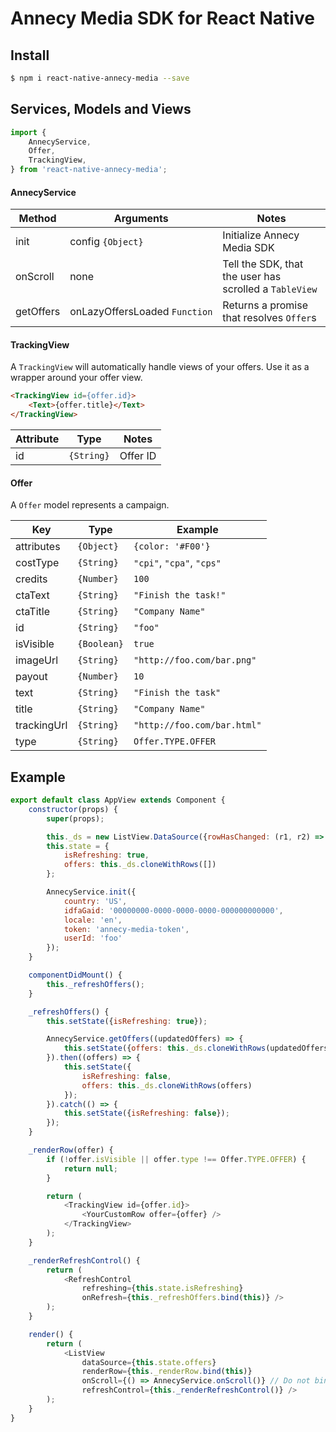 # Annecy Media SDK for React Native

## Install

```bash
$ npm i react-native-annecy-media --save
```

## Services, Models and Views

```javascript
import {
    AnnecyService,
    Offer,
    TrackingView,
} from 'react-native-annecy-media';
```

#### AnnecyService

| Method | Arguments | Notes |
| ------ | --------- | ----- |
| init   | config&nbsp;`{Object}` | Initialize Annecy Media SDK |
| onScroll | none | Tell the SDK, that the user has scrolled a `TableView` |
| getOffers | onLazyOffersLoaded&nbsp;`Function` | Returns a promise that resolves `Offer`s |

#### TrackingView

A `TrackingView` will automatically handle views of your offers. Use it as a wrapper around your offer view.

```html
<TrackingView id={offer.id}>
    <Text>{offer.title}</Text>
</TrackingView>

```

| Attribute | Type         | Notes    |
| --------- | ------------ | -------- |
| id        | `{String}`   | Offer ID |

#### Offer

A `Offer` model represents a campaign.

| Key         | Type        | Example                     |
| ----------- | ----------- | --------------------------- |
| attributes  | `{Object}`  | `{color: '#F00'}`           |
| costType    | `{String}`  | `"cpi"`, `"cpa"`, `"cps"`   |
| credits     | `{Number}`  | `100`                       |
| ctaText     | `{String}`  | `"Finish the task!"`        |
| ctaTitle    | `{String}`  | `"Company Name"`            |
| id          | `{String}`  | `"foo"`                     |
| isVisible   | `{Boolean}` | `true`                      |
| imageUrl    | `{String}`  | `"http://foo.com/bar.png"`  |
| payout      | `{Number}`  | `10`                        |
| text        | `{String}`  | `"Finish the task"`         |
| title       | `{String}`  | `"Company Name"`            |
| trackingUrl | `{String}`  | `"http://foo.com/bar.html"` |
| type        | `{String}`  | `Offer.TYPE.OFFER`          |

## Example

```javascript
export default class AppView extends Component {
    constructor(props) {
        super(props);

        this._ds = new ListView.DataSource({rowHasChanged: (r1, r2) => r1 !== r2});
        this.state = {
            isRefreshing: true,
            offers: this._ds.cloneWithRows([])
        };

        AnnecyService.init({
            country: 'US',
            idfaGaid: '00000000-0000-0000-0000-000000000000',
            locale: 'en',
            token: 'annecy-media-token',
            userId: 'foo'
        });
    }

    componentDidMount() {
        this._refreshOffers();
    }

    _refreshOffers() {
        this.setState({isRefreshing: true});

        AnnecyService.getOffers((updatedOffers) => {
            this.setState({offers: this._ds.cloneWithRows(updatedOffers)});
        }).then((offers) => {
            this.setState({
                isRefreshing: false,
                offers: this._ds.cloneWithRows(offers)
            });
        }).catch(() => {
            this.setState({isRefreshing: false});
        });
    }

    _renderRow(offer) {
        if (!offer.isVisible || offer.type !== Offer.TYPE.OFFER) {
            return null;
        }

        return (
            <TrackingView id={offer.id}>
                <YourCustomRow offer={offer} />
            </TrackingView>
        );
    }

    _renderRefreshControl() {
        return (
            <RefreshControl
                refreshing={this.state.isRefreshing}
                onRefresh={this._refreshOffers.bind(this)} />
        );
    }

    render() {
        return (
            <ListView
                dataSource={this.state.offers}
                renderRow={this._renderRow.bind(this)}
                onScroll={() => AnnecyService.onScroll()} // Do not bind!
                refreshControl={this._renderRefreshControl()} />
        );
    }
}

```
